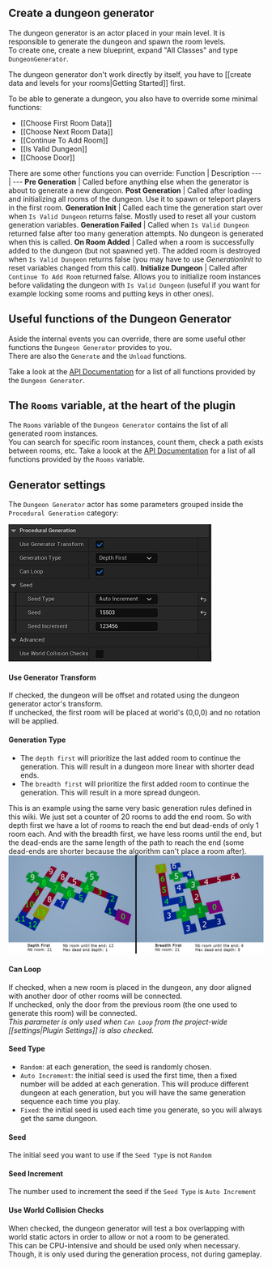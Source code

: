 ## Create a dungeon generator

The dungeon generator is an actor placed in your main level. It is responsible to generate the dungeon and spawn the room levels.\
To create one, create a new blueprint, expand "All Classes" and type `DungeonGenerator`.

The dungeon generator don't work directly by itself, you have to [[create data and levels for your rooms|Getting Started]] first.

To be able to generate a dungeon, you also have to override some minimal functions:
- [[Choose First Room Data]]
- [[Choose Next Room Data]]
- [[Continue To Add Room]]
- [[Is Valid Dungeon]]
- [[Choose Door]]

There are some other functions you can override:
Function | Description
--- | ---
**Pre&#160;Generation** | Called before anything else when the generator is about to generate a new dungeon.
**Post&#160;Generation** | Called after loading and initializing all rooms of the dungeon. Use it to spawn or teleport players in the first room.
**Generation&#160;Init** | Called each time the generation start over when `Is Valid Dungeon` returns false. Mostly used to reset all your custom generation variables.
**Generation&#160;Failed** | Called when `Is Valid Dungeon` returned false after too many generation attempts. No dungeon is generated when this is called.
**On&#160;Room&#160;Added** | Called when a room is successfully added to the dungeon (but not spawned yet). The added room is destroyed when `Is Valid Dungeon` returns false (you may have to use *GenerationInit* to reset variables changed from this call).
**Initialize&#160;Dungeon** | Called after `Continue To Add Room` returned false. Allows you to initialize room instances before validating the dungeon with `Is Valid Dungeon` (useful if you want for example locking some rooms and putting keys in other ones).

## Useful functions of the Dungeon Generator

Aside the internal events you can override, there are some useful other functions the `Dungeon Generator` provides to you.\
There are also the `Generate` and the `Unload` functions.

Take a look at the [API Documentation](https://benpyton.github.io/ProceduralDungeon/api/Classes/DungeonGenerator#nodes) for a list of all functions provided by the `Dungeon Generator`.

## The `Rooms` variable, at the heart of the plugin

The `Rooms` variable of the `Dungeon Generator` contains the list of all generated room instances.\
You can search for specific room instances, count them, check a path exists between rooms, etc.
Take a loook at the [API Documentation](https://benpyton.github.io/ProceduralDungeon/api/Classes/DungeonGraph#nodes) for a list of all functions provided by the `Rooms` variable.
## Generator settings
The `Dungeon Generator` actor has some parameters grouped inside the `Procedural Generation` category:

![](Images/GeneratorSettings.jpg)

#### Use Generator Transform
If checked, the dungeon will be offset and rotated using the dungeon generator actor's transform.\
If unchecked, the first room will be placed at world's (0,0,0) and no rotation will be applied.

#### Generation Type
- The `depth first` will prioritize the last added room to continue the generation. 
This will result in a dungeon more linear with shorter dead ends.
- The `breadth first` will prioritize the first added room to continue the generation. This will result in a more spread dungeon.

This is an example using the same very basic generation rules defined in this wiki. We just set a counter of 20 rooms to add the end room. So with depth first we have a lot of rooms to reach the end but dead-ends of only 1 room each. And with the breadth first, we have less rooms until the end, but the dead-ends are the same length of the path to reach the end (some dead-ends are shorter because the algorithm can't place a room after).\
![](Images/DepthBreadth.jpg)

#### Can Loop
If checked, when a new room is placed in the dungeon, any door aligned with another door of other rooms will be connected.\
If unchecked, only the door from the previous room (the one used to generate this room) will be connected.\
*This parameter is only used when `Can Loop` from the project-wide [[settings|Plugin Settings]] is also checked.*

#### Seed Type
- `Random`: at each generation, the seed is randomly chosen.
- `Auto Increment`: the initial seed is used the first time, then a fixed number will be added at each generation. This will produce different dungeon at each generation, but you will have the same generation sequence each time you play.
- `Fixed`: the initial seed is used each time you generate, so you will always get the same dungeon.

#### Seed
The initial seed you want to use if the `Seed Type` is not `Random`

#### Seed Increment
The number used to increment the seed if the `Seed Type` is `Auto Increment`

#### Use World Collision Checks
When checked, the dungeon generator will test a box overlapping with world static actors in order to allow or not a room to be generated.\
This can be CPU-intensive and should be used only when necessary. Though, it is only used during the generation process, not during gameplay.
